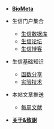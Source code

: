 - [**BioMeta**](/)

- 生信门户集合

  - [生信数据库](/toolsCollection/bio_databases)
  - [生信论坛](/toolsCollection/bio_forums)
  - [生信博客](/toolsCollection/bio_blogs)

- 生信基础知识

  <!-- - [生信入门](/basicKnowledge/getting_start) -->
  - [函数分享](/basicKnowledge/function_sharing)
  - [实验技术](/basicKnowledge/experimental_technology)

- 本站文章推送

  - [每周文献](/websiteArticles/journal_club)


<!-- - 速查指南 -->

<!-- - [**贡献文档与代码**](CONTRIBUTING.md) -->

- [**关于&致谢**](ABOUT.md)

